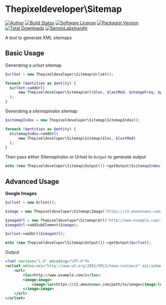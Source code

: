 Thepixeldeveloper\Sitemap
=========================

[![Author](http://img.shields.io/badge/author-@colonelrosa-blue.svg)](https://twitter.com/colonelrosa)
[![Build Status](https://img.shields.io/travis/ThePixelDeveloper/Sitemap-v2/master.svg)](https://travis-ci.org/ThePixelDeveloper/Sitemap-v2)
[![Software License](https://img.shields.io/badge/license-MIT-brightgreen.svg)](LICENSE)
[![Packagist Version](https://img.shields.io/packagist/v/thepixeldeveloper/sitemap.svg)](https://packagist.org/packages/thepixeldeveloper/sitemap)
[![Total Downloads](https://img.shields.io/packagist/dt/thepixeldeveloper/sitemap.svg)](https://packagist.org/packages/thepixeldeveloper/sitemap)
[![SensioLabsInsight](https://img.shields.io/sensiolabs/i/ed6d56e8-c908-44dc-9154-a8edc8b168bc.svg)](https://insight.sensiolabs.com/projects/ed6d56e8-c908-44dc-9154-a8edc8b168bc)

A tool to generate XML sitemaps

Basic Usage
-----

Generating a _urlset_ sitemap

``` php
$urlSet = new Thepixeldeveloper\Sitemap\Urlset(); 

foreach ($entities as $entity) {
  $urlSet->addUrl(
      new Thepixeldeveloper\Sitemap\Url($loc, $lastMod, $changeFreq, $priority)
  );
}
```

Generating a _sitemapindex_ sitemap


``` php
$sitemapIndex = new Thepixeldeveloper\Sitemap\SitemapIndex(); 

foreach ($entities as $entity) {
  $sitemapIndex->addUrl(
      new Thepixeldeveloper\Sitemap\Sitemap($loc, $lastMod)
  );
}
```

Then pass either SitemapIndex or Urlset to `Output` to generate output


``` php
echo (new Thepixeldeveloper\Sitemap\Output())->getOutput($sitemapIndex);
```

Advanced Usage
--------------

**Google Images**

``` php
$urlset = new Urlset();

$image = new Thepixeldeveloper\Sitemap\Image('https://s3.amazonaws.com/path/to/image');

$imageUrl = new Thepixeldeveloper\Sitemap\Url('http://www.example.com/1');
$imageUrl->addSubElement($image);

$urlset->addUrl($imageUrl);

echo (new Thepixeldeveloper\Sitemap\Output())->getOutput($urlset);
```

Output

``` xml
<?xml version="1.0" encoding="UTF-8"?>
<urlset xmlns:xsi="http://www.w3.org/2001/XMLSchema-instance" xsi:schemaLocation="http://www.sitemaps.org/schemas/sitemap/0.9 http://www.sitemaps.org/schemas/sitemap/0.9/siteindex.xsd" xmlns="http://www.sitemaps.org/schemas/sitemap/0.9">
    <url>
        <loc>http://www.example.com/1</loc>
        <image:image>
            <image:loc>https://s3.amazonaws.com/path/to/image</image:loc>
        </image:image>
    </url>
</urlset>
```
